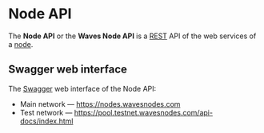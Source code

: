 # Node API

The **Node API** or the **Waves Node API** is a [REST](https://en.wikipedia.org/wiki/Representational_state_transfer) API of the web services of a [node](/blockchain/node.md).

## Swagger web interface

The [Swagger](https://swagger.io/) web interface of the Node API:

* Main network — https://nodes.wavesnodes.com
* Test network — https://pool.testnet.wavesnodes.com/api-docs/index.html
